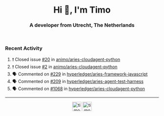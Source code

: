 <h1 align="center">Hi 👋, I'm Timo</h1>
<h3 align="center">A developer from Utrecht, The Netherlands</h3>
<br/>
<!-- https://github.com/rahuldkjain/github-profile-readme-generator --!>

<!--  <p align="left"><img src="https://github-readme-stats.vercel.app/api?username=timoglastra&show_icons=true&count_private=true&" alt="timoglastra" /></p> --!>

<!--
Github language stats
<p align="left"><img src="https://github-readme-stats.vercel.app/api/top-langs/?username=timoglastra&layout=compact" alt="timoglastra" /><p>
-->

<!-- Codestats language stats -->
<!-- <p align="left"><img src="https://codestats-readme.vercel.app/api/top-langs/?username=timoglastra&layout=compact&language_count=12" alt="timoglastra" /><p>    --!>
  
<h3>Recent Activity</h3>

<!--START_SECTION:activity-->
1. ❗️ Closed issue [#20](https://github.com/animo/aries-cloudagent-python/issues/20) in [animo/aries-cloudagent-python](https://github.com/animo/aries-cloudagent-python)
2. ❗️ Closed issue [#2](https://github.com/animo/aries-cloudagent-python/issues/2) in [animo/aries-cloudagent-python](https://github.com/animo/aries-cloudagent-python)
3. 🗣 Commented on [#229](https://github.com/hyperledger/aries-framework-javascript/issues/229) in [hyperledger/aries-framework-javascript](https://github.com/hyperledger/aries-framework-javascript)
4. 🗣 Commented on [#209](https://github.com/hyperledger/aries-agent-test-harness/issues/209) in [hyperledger/aries-agent-test-harness](https://github.com/hyperledger/aries-agent-test-harness)
5. 🗣 Commented on [#1068](https://github.com/hyperledger/aries-cloudagent-python/issues/1068) in [hyperledger/aries-cloudagent-python](https://github.com/hyperledger/aries-cloudagent-python)
<!--END_SECTION:activity-->

---

<p align="center">
<a href="https://twitter.com/timoglastra" target="blank"><img align="center" src="https://cdn.jsdelivr.net/npm/simple-icons@3.0.1/icons/twitter.svg" alt="timoglastra" height="30" width="30" /></a>
<a href="https://linkedin.com/in/timoglastra" target="blank"><img align="center" src="https://cdn.jsdelivr.net/npm/simple-icons@3.0.1/icons/linkedin.svg" alt="timoglastra" height="30" width="30" /></a>
</p>



